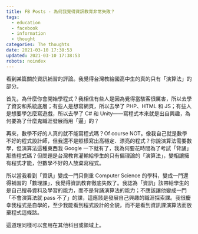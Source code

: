 ```yaml
---
title: FB Posts - 為何我覺得資訊教育非常失敗？
tags:
  - education
  - facebook
  - information
  - thought
categories: The thoughts
date: 2021-03-10 17:38:53
updated: 2021-03-10 17:38:53
robots: noindex
---
```


看到某篇關於資訊補習的評論。我覺得台灣教給國高中生的真的只有「演算法」的部分。

<!-- more -->

首先，為什麼你會開始學程式？我相信有些人是因為覺得當駭客很厲害，所以去學了資安和系統底層；有些人是想寫網頁，所以去學了 PHP、HTML 和 JS；有些人是想要學怎麼寫遊戲，所以去學了 C# 和 Unity——寫程式本來就是出自興趣，為何要為了什麼鬼職涯發展而用「逼」的？

再來，數學不好的人真的就不能寫程式嗎？Of course NOT。像我自己就是數學不好的程式設計師，但我還不是照樣寫出高穩定、漂亮的程式？你說演算法需要數學，但演算法這種東西我 Google 一下就有了，我為何要花時間為了考試「背誦」那些程式碼？但問題是台灣教育灌輸給學生的只有偏理論的「演算法」，變相讓擁有程式才能，但數學不好的人放棄寫程式。

所以當我看到「資訊」變成一門只側重 Computer Science 的學科，變成一門還得補習的「數理課」，我覺得資訊教育徹底失敗了。我認為「資訊」該帶給學生的是自己搜尋資料及學習的能力，而不是背誦演算法的能力；不應該讓他變成一門「不會演算法就 pass 不了」的課，這應該是發展自己興趣的職涯探索課。我很慶幸我程式是自學的，至少我能看到程式設計的全貌，而不是看到資訊課演算法而放棄程式這條路。

這道理同樣可以套用在其他科目或領域上。

